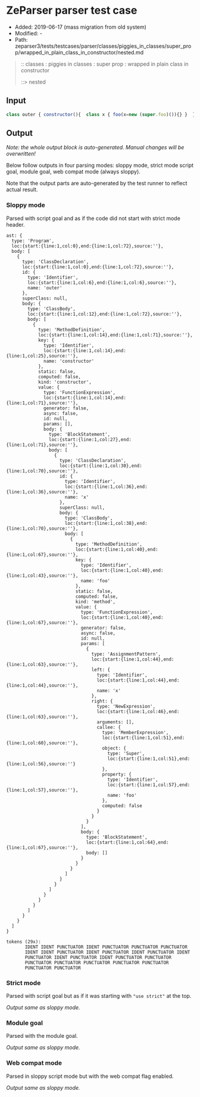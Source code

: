 # ZeParser parser test case

- Added: 2019-06-17 (mass migration from old system)
- Modified: -
- Path: zeparser3/tests/testcases/parser/classes/piggies_in_classes/super_prop/wrapped_in_plain_class_in_constructor/nested.md

> :: classes : piggies in classes : super prop : wrapped in plain class in constructor
>
> ::> nested

## Input

`````js
class outer { constructor(){  class x { foo(x=new (super.foo)()){} }  }}
`````

## Output

_Note: the whole output block is auto-generated. Manual changes will be overwritten!_

Below follow outputs in four parsing modes: sloppy mode, strict mode script goal, module goal, web compat mode (always sloppy).

Note that the output parts are auto-generated by the test runner to reflect actual result.

### Sloppy mode

Parsed with script goal and as if the code did not start with strict mode header.

`````
ast: {
  type: 'Program',
  loc:{start:{line:1,col:0},end:{line:1,col:72},source:''},
  body: [
    {
      type: 'ClassDeclaration',
      loc:{start:{line:1,col:0},end:{line:1,col:72},source:''},
      id: {
        type: 'Identifier',
        loc:{start:{line:1,col:6},end:{line:1,col:6},source:''},
        name: 'outer'
      },
      superClass: null,
      body: {
        type: 'ClassBody',
        loc:{start:{line:1,col:12},end:{line:1,col:72},source:''},
        body: [
          {
            type: 'MethodDefinition',
            loc:{start:{line:1,col:14},end:{line:1,col:71},source:''},
            key: {
              type: 'Identifier',
              loc:{start:{line:1,col:14},end:{line:1,col:25},source:''},
              name: 'constructor'
            },
            static: false,
            computed: false,
            kind: 'constructor',
            value: {
              type: 'FunctionExpression',
              loc:{start:{line:1,col:14},end:{line:1,col:71},source:''},
              generator: false,
              async: false,
              id: null,
              params: [],
              body: {
                type: 'BlockStatement',
                loc:{start:{line:1,col:27},end:{line:1,col:71},source:''},
                body: [
                  {
                    type: 'ClassDeclaration',
                    loc:{start:{line:1,col:30},end:{line:1,col:70},source:''},
                    id: {
                      type: 'Identifier',
                      loc:{start:{line:1,col:36},end:{line:1,col:36},source:''},
                      name: 'x'
                    },
                    superClass: null,
                    body: {
                      type: 'ClassBody',
                      loc:{start:{line:1,col:38},end:{line:1,col:70},source:''},
                      body: [
                        {
                          type: 'MethodDefinition',
                          loc:{start:{line:1,col:40},end:{line:1,col:67},source:''},
                          key: {
                            type: 'Identifier',
                            loc:{start:{line:1,col:40},end:{line:1,col:43},source:''},
                            name: 'foo'
                          },
                          static: false,
                          computed: false,
                          kind: 'method',
                          value: {
                            type: 'FunctionExpression',
                            loc:{start:{line:1,col:40},end:{line:1,col:67},source:''},
                            generator: false,
                            async: false,
                            id: null,
                            params: [
                              {
                                type: 'AssignmentPattern',
                                loc:{start:{line:1,col:44},end:{line:1,col:63},source:''},
                                left: {
                                  type: 'Identifier',
                                  loc:{start:{line:1,col:44},end:{line:1,col:44},source:''},
                                  name: 'x'
                                },
                                right: {
                                  type: 'NewExpression',
                                  loc:{start:{line:1,col:46},end:{line:1,col:63},source:''},
                                  arguments: [],
                                  callee: {
                                    type: 'MemberExpression',
                                    loc:{start:{line:1,col:51},end:{line:1,col:60},source:''},
                                    object: {
                                      type: 'Super',
                                      loc:{start:{line:1,col:51},end:{line:1,col:56},source:''}
                                    },
                                    property: {
                                      type: 'Identifier',
                                      loc:{start:{line:1,col:57},end:{line:1,col:57},source:''},
                                      name: 'foo'
                                    },
                                    computed: false
                                  }
                                }
                              }
                            ],
                            body: {
                              type: 'BlockStatement',
                              loc:{start:{line:1,col:64},end:{line:1,col:67},source:''},
                              body: []
                            }
                          }
                        }
                      ]
                    }
                  }
                ]
              }
            }
          }
        ]
      }
    }
  ]
}

tokens (29x):
       IDENT IDENT PUNCTUATOR IDENT PUNCTUATOR PUNCTUATOR PUNCTUATOR
       IDENT IDENT PUNCTUATOR IDENT PUNCTUATOR IDENT PUNCTUATOR IDENT
       PUNCTUATOR IDENT PUNCTUATOR IDENT PUNCTUATOR PUNCTUATOR
       PUNCTUATOR PUNCTUATOR PUNCTUATOR PUNCTUATOR PUNCTUATOR
       PUNCTUATOR PUNCTUATOR
`````

### Strict mode

Parsed with script goal but as if it was starting with `"use strict"` at the top.

_Output same as sloppy mode._

### Module goal

Parsed with the module goal.

_Output same as sloppy mode._

### Web compat mode

Parsed in sloppy script mode but with the web compat flag enabled.

_Output same as sloppy mode._
